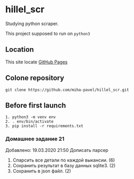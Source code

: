 # hillel_scr

Studying python scraper.

This project supposed to run on `python3`


## Location
This site locate [GitHub Pages](https://github.com/miha-pavel/hillel_scr)


## Colone repository
```
git clone https://github.com/miha-pavel/hillel_scr.git
```


## Before first launch
```
1. python3 -m venv env
2. . env/bin/activate
3. pip install -r requirements.txt
```


### Домашнее задание 21
Добавлено: 19.03.2020 21:50
Дописать парсер
1. Спарсить все детали по каждой выкансии. (6)
2. Сохранить результат в базу данных sqlite3. (2)
3. Сохранить в json файл. (2)